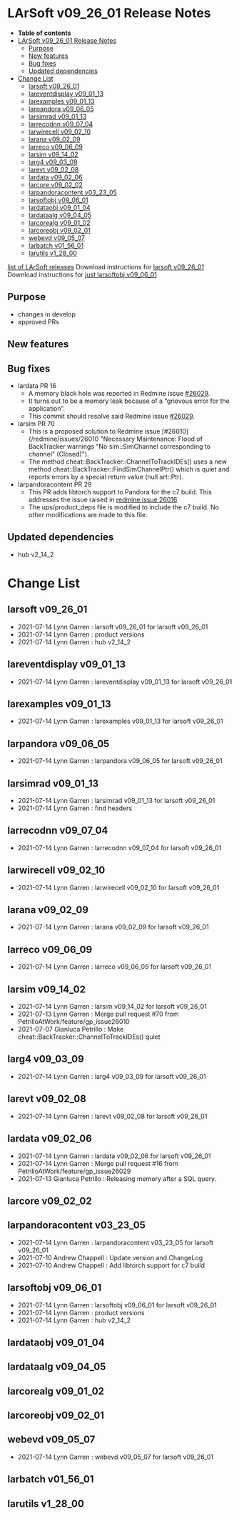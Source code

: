 LArSoft v09\_26\_01 Release Notes
======================================================================

-   **Table of contents**
-   [LArSoft v09\_26\_01 Release Notes](#LArSoft-v09_26_01-Release-Notes)
    -   [Purpose](#Purpose)
    -   [New features](#New-features)
    -   [Bug fixes](#Bug-fixes)
    -   [Updated dependencies](#Updated-dependencies)
-   [Change List](#Change-List)
    -   [larsoft v09\_26\_01](#larsoft-v09_26_01)
    -   [lareventdisplay v09\_01\_13](#lareventdisplay-v09_01_13)
    -   [larexamples v09\_01\_13](#larexamples-v09_01_13)
    -   [larpandora v09\_06\_05](#larpandora-v09_06_05)
    -   [larsimrad v09\_01\_13](#larsimrad-v09_01_13)
    -   [larrecodnn v09\_07\_04](#larrecodnn-v09_07_04)
    -   [larwirecell v09\_02\_10](#larwirecell-v09_02_10)
    -   [larana v09\_02\_09](#larana-v09_02_09)
    -   [larreco v09\_06\_09](#larreco-v09_06_09)
    -   [larsim v09\_14\_02](#larsim-v09_14_02)
    -   [larg4 v09\_03\_09](#larg4-v09_03_09)
    -   [larevt v09\_02\_08](#larevt-v09_02_08)
    -   [lardata v09\_02\_06](#lardata-v09_02_06)
    -   [larcore v09\_02\_02](#larcore-v09_02_02)
    -   [larpandoracontent v03\_23\_05](#larpandoracontent-v03_23_05)
    -   [larsoftobj v09\_06\_01](#larsoftobj-v09_06_01)
    -   [lardataobj v09\_01\_04](#lardataobj-v09_01_04)
    -   [lardataalg v09\_04\_05](#lardataalg-v09_04_05)
    -   [larcorealg v09\_01\_02](#larcorealg-v09_01_02)
    -   [larcoreobj v09\_02\_01](#larcoreobj-v09_02_01)
    -   [webevd v09\_05\_07](#webevd-v09_05_07)
    -   [larbatch v01\_56\_01](#larbatch-v01_56_01)
    -   [larutils v1\_28\_00](#larutils-v1_28_00)

[list of LArSoft releases](LArSoft_release_list)
Download instructions for [larsoft v09\_26\_01](http://scisoft.fnal.gov/scisoft/bundles/larsoft/v09_26_01/larsoft-v09_26_01.html)
Download instructions for [just larsoftobj v09\_06\_01](http://scisoft.fnal.gov/scisoft/bundles/larsoftobj/v09_06_01/larsoftobj-v09_06_01.html)

Purpose
--------------------

-   changes in develop
-   approved PRs

New features
------------------------------

Bug fixes
------------------------

-   lardata PR 16
    -   A memory black hole was reported in Redmine issue [\#26029](/redmine/issues/26029 "Bug: problem building larcorealg tests with art 3.09 (Closed)").
    -   It turns out to be a memory leak because of a “grievous error for the application”.
    -   This commit should resolve said Redmine issue [\#26029](/redmine/issues/26029 "Bug: problem building larcorealg tests with art 3.09 (Closed)").
-   larsim PR 70
    -   This is a proposed solution to Redmine issue [\#26010](/redmine/issues/26010 "Necessary Maintenance: Flood of BackTracker warnings "No sim::SimChannel corresponding to channel" (Closed)").
    -   The method cheat::BackTracker::ChannelToTrackIDEs() uses a new method cheat::BackTracker::FindSimChannelPtr() which is quiet and reports errors by a special return value (null art::Ptr).
-   larpandoracontent PR 29
    -   This PR adds libtorch support to Pandora for the c7 build. This addresses the issue raised in [redmine issue 26016](https://cdcvs.fnal.gov/redmine/issues/26016#change-84368)
    -   The ups/product\_deps file is modified to include the c7 build. No other modifications are made to this file.

Updated dependencies
----------------------------------------------

-   hub v2\_14\_2

Change List
============================

larsoft v09\_26\_01
------------------------------------------

-   2021-07-14 Lynn Garren : larsoft v09\_26\_01 for larsoft v09\_26\_01
-   2021-07-14 Lynn Garren : product versions
-   2021-07-14 Lynn Garren : hub v2\_14\_2

lareventdisplay v09\_01\_13
----------------------------------------------------------

-   2021-07-14 Lynn Garren : lareventdisplay v09\_01\_13 for larsoft v09\_26\_01

larexamples v09\_01\_13
--------------------------------------------------

-   2021-07-14 Lynn Garren : larexamples v09\_01\_13 for larsoft v09\_26\_01

larpandora v09\_06\_05
------------------------------------------------

-   2021-07-14 Lynn Garren : larpandora v09\_06\_05 for larsoft v09\_26\_01

larsimrad v09\_01\_13
----------------------------------------------

-   2021-07-14 Lynn Garren : larsimrad v09\_01\_13 for larsoft v09\_26\_01
-   2021-07-14 Lynn Garren : find headers

larrecodnn v09\_07\_04
------------------------------------------------

-   2021-07-14 Lynn Garren : larrecodnn v09\_07\_04 for larsoft v09\_26\_01

larwirecell v09\_02\_10
--------------------------------------------------

-   2021-07-14 Lynn Garren : larwirecell v09\_02\_10 for larsoft v09\_26\_01

larana v09\_02\_09
----------------------------------------

-   2021-07-14 Lynn Garren : larana v09\_02\_09 for larsoft v09\_26\_01

larreco v09\_06\_09
------------------------------------------

-   2021-07-14 Lynn Garren : larreco v09\_06\_09 for larsoft v09\_26\_01

larsim v09\_14\_02
----------------------------------------

-   2021-07-14 Lynn Garren : larsim v09\_14\_02 for larsoft v09\_26\_01
-   2021-07-13 Lynn Garren : Merge pull request \#70 from PetrilloAtWork/feature/gp\_issue26010
-   2021-07-07 Gianluca Petrillo : Make cheat::BackTracker::ChannelToTrackIDEs() quiet

larg4 v09\_03\_09
--------------------------------------

-   2021-07-14 Lynn Garren : larg4 v09\_03\_09 for larsoft v09\_26\_01

larevt v09\_02\_08
----------------------------------------

-   2021-07-14 Lynn Garren : larevt v09\_02\_08 for larsoft v09\_26\_01

lardata v09\_02\_06
------------------------------------------

-   2021-07-14 Lynn Garren : lardata v09\_02\_06 for larsoft v09\_26\_01
-   2021-07-14 Lynn Garren : Merge pull request \#16 from PetrilloAtWork/feature/gp\_issue26029
-   2021-07-13 Gianluca Petrillo : Releasing memory after a SQL query.

larcore v09\_02\_02
------------------------------------------

larpandoracontent v03\_23\_05
--------------------------------------------------------------

-   2021-07-14 Lynn Garren : larpandoracontent v03\_23\_05 for larsoft v09\_26\_01
-   2021-07-10 Andrew Chappell : Update version and ChangeLog
-   2021-07-10 Andrew Chappell : Add libtorch support for c7 build

larsoftobj v09\_06\_01
------------------------------------------------

-   2021-07-14 Lynn Garren : larsoftobj v09\_06\_01 for larsoft v09\_26\_01
-   2021-07-14 Lynn Garren : product versions
-   2021-07-14 Lynn Garren : hub v2\_14\_2

lardataobj v09\_01\_04
------------------------------------------------

lardataalg v09\_04\_05
------------------------------------------------

larcorealg v09\_01\_02
------------------------------------------------

larcoreobj v09\_02\_01
------------------------------------------------

webevd v09\_05\_07
----------------------------------------

-   2021-07-14 Lynn Garren : webevd v09\_05\_07 for larsoft v09\_26\_01

larbatch v01\_56\_01
--------------------------------------------

larutils v1\_28\_00
------------------------------------------
